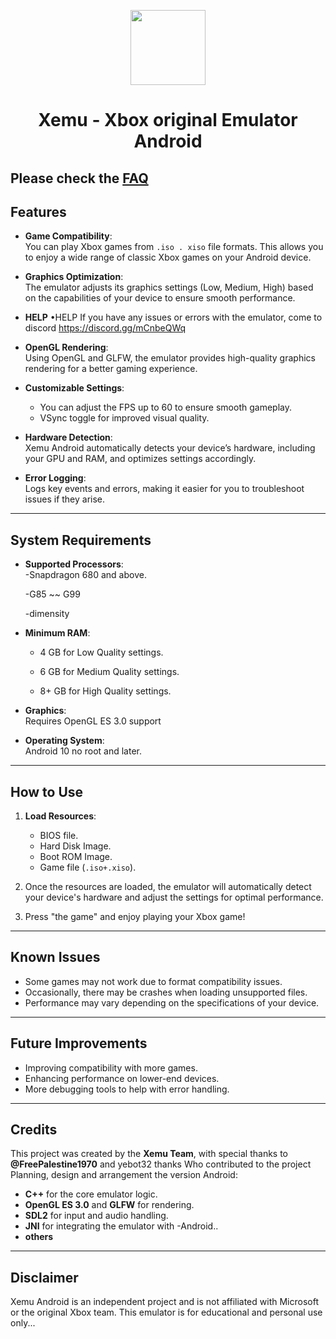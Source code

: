 <p align="center">
    <a href="https://github.com/Playcpa/Xemu-android/blob/main/xemu_logo.png">
        <img height="120px" src="https://github.com/Playcpa/Xemu-android/blob/main/xemu_logo.png" />
    </a>
</p>

<h1 align="center">Xemu - Xbox original Emulator Android</h1>

 Please check the [FAQ](https://xemu.app/docs/faq/)
---

## Features

- **Game Compatibility**:  
  You can play Xbox games from `.iso . xiso` file formats. This allows you to enjoy a wide range of classic Xbox games on your Android device.

- **Graphics Optimization**:  
  The emulator adjusts its graphics settings (Low, Medium, High) based on the capabilities of your device to ensure smooth performance.

- **HELP**
•HELP If you have any issues or errors with the emulator, come to discord https://discord.gg/mCnbeQWq

- **OpenGL Rendering**:  
  Using OpenGL and GLFW, the emulator provides high-quality graphics rendering for a better gaming experience.

- **Customizable Settings**:  
  - You can adjust the FPS up to 60 to ensure smooth gameplay.
  - VSync toggle for improved visual quality.

- **Hardware Detection**:  
  Xemu Android automatically detects your device’s hardware, including your GPU and RAM, and optimizes settings accordingly.

- **Error Logging**:  
  Logs key events and errors, making it easier for you to troubleshoot issues if they arise.

---

## System Requirements

- **Supported Processors**:  
  -Snapdragon 680 and above.

  -G85 ~~ G99

  -dimensity
- **Minimum RAM**:
   - 4 GB for Low Quality settings.

   - 6 GB for Medium Quality settings.

   - 8+ GB for High Quality settings.

- **Graphics**:  
  Requires OpenGL ES 3.0 support

- **Operating System**:  
  Android 10 no root and later.

---

## How to Use

1. **Load Resources**:
   - BIOS file.
   - Hard Disk Image.
   - Boot ROM Image.
   - Game file (`.iso+.xiso`).
   
2. Once the resources are loaded, the emulator will automatically detect your device's hardware and adjust the settings for optimal performance.

3. Press "the game" and enjoy playing your Xbox game!

---

## Known Issues

- Some games may not work due to format compatibility issues.
- Occasionally, there may be crashes when loading unsupported files.
- Performance may vary depending on the specifications of your device.

---

## Future Improvements

- Improving compatibility with more games.
- Enhancing performance on lower-end devices.
- More debugging tools to help with error handling.

---

## Credits

This project was created by the **Xemu Team**, with special thanks to **@FreePalestine1970** and yebot32 thanks Who contributed to the project
Planning, design and arrangement the version Android:


- **C++** for the core emulator logic.
- **OpenGL ES 3.0** and **GLFW** for rendering.
- **SDL2** for input and audio handling.
- **JNI** for integrating the emulator with -Android..
- **others**
---

## Disclaimer

Xemu Android is an independent project and is not affiliated with Microsoft or the original Xbox team. This emulator is for educational and personal use only...
